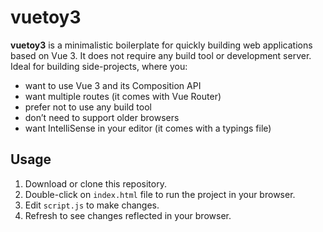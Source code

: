 # vuetoy3

**vuetoy3** is a minimalistic boilerplate for quickly building web applications based on Vue 3.
It does not require any build tool or development server.
Ideal for building side-projects, where you:

- want to use Vue 3 and its Composition API
- want multiple routes (it comes with Vue Router)
- prefer not to use any build tool
- don’t need to support older browsers
- want IntelliSense in your editor (it comes with a typings file)

## Usage

1. Download or clone this repository.
2. Double-click on `index.html` file to run the project in your browser.
3. Edit `script.js` to make changes.
4. Refresh to see changes reflected in your browser.
